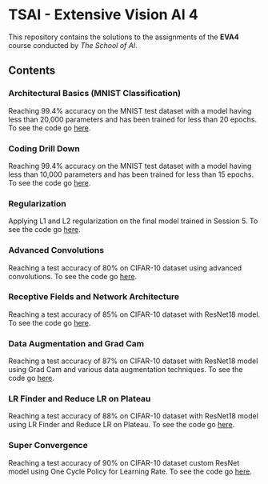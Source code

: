 # TSAI - Extensive Vision AI 4

This repository contains the solutions to the assignments of the **EVA4** course conducted by _The School of AI_.

## Contents

### Architectural Basics (MNIST Classification)

Reaching 99.4% accuracy on the MNIST test dataset with a model having less than 20,000 parameters and has been trained for less than 20 epochs.
To see the code go [here](S4/).

### Coding Drill Down

Reaching 99.4% accuracy on the MNIST test dataset with a model having less than 10,000 parameters and has been trained for less than 15 epochs.
To see the code go [here](S5/).

### Regularization

Applying L1 and L2 regularization on the final model trained in Session 5.
To see the code go [here](S6/).

### Advanced Convolutions

Reaching a test accuracy of 80% on CIFAR-10 dataset using advanced convolutions.
To see the code go [here](S7/).

### Receptive Fields and Network Architecture

Reaching a test accuracy of 85% on CIFAR-10 dataset with ResNet18 model.
To see the code go [here](S8/).

### Data Augmentation and Grad Cam

Reaching a test accuracy of 87% on CIFAR-10 dataset with ResNet18 model using Grad Cam and various data augmentation techniques.
To see the code go [here](S9/).

### LR Finder and Reduce LR on Plateau

Reaching a test accuracy of 88% on CIFAR-10 dataset with ResNet18 model using LR Finder and Reduce LR on Plateau.
To see the code go [here](S10/).

### Super Convergence

Reaching a test accuracy of 90% on CIFAR-10 dataset custom ResNet model using One Cycle Policy for Learning Rate.
To see the code go [here](S11/).
